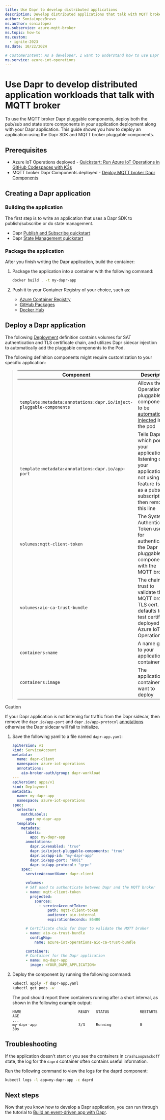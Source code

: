 ```yaml
---
title: Use Dapr to develop distributed applications
description: Develop distributed applications that talk with MQTT broker using Dapr.
author: SoniaLopezBravo 
ms.author: sonialopez 
ms.subservice: azure-mqtt-broker
ms.topic: how-to
ms.custom:
  - ignite-2023
ms.date: 10/22/2024

# CustomerIntent: As a developer, I want to understand how to use Dapr to develop distributed apps that talk with MQTT broker.
ms.service: azure-iot-operations
---
```


# Use Dapr to develop distributed application workloads that talk with MQTT broker

To use the MQTT broker Dapr pluggable components, deploy both the pub/sub and state store components in your application deployment along with your Dapr application. This guide shows you how to deploy an application using the Dapr SDK and MQTT broker pluggable components.

## Prerequisites

* Azure IoT Operations deployed - [Quickstart: Run Azure IoT Operations in GitHub Codespaces with K3s](../get-started-end-to-end-sample/quickstart-deploy.md)
* MQTT broker Dapr Components deployed - [Deploy MQTT broker Dapr Components](./howto-deploy-dapr.md)

## Creating a Dapr application

### Building the application

The first step is to write an application that uses a Dapr SDK to publish/subscribe or do state management. 

* Dapr [Publish and Subscribe quickstart](https://docs.dapr.io/getting-started/quickstarts/pubsub-quickstart/)
* Dapr [State Management quickstart](https://docs.dapr.io/getting-started/quickstarts/statemanagement-quickstart/)

### Package the application

After you finish writing the Dapr application, build the container:

1. Package the application into a container with the following command:

    ```bash
    docker build . -t my-dapr-app
    ```

1. Push it to your Container Registry of your choice, such as:

    * [Azure Container Registry](/azure/container-registry/)
    * [GitHub Packages](https://github.com/features/packages)
    * [Docker Hub](https://docs.docker.com/docker-hub/)

## Deploy a Dapr application

The following [Deployment](https://kubernetes.io/docs/concepts/workloads/controllers/deployment/) definition contains volumes for SAT authentication and TLS certificate chain, and utilizes Dapr sidecar injection to automatically add the pluggable components to the Pod.

The following definition components might require customization to your specific application:

> | Component | Description |
> |-|-|
> | `template:metadata:annotations:dapr.io/inject-pluggable-components` | Allows the IoT Operations pluggable components to be [automatically injected](https://docs.dapr.io/operations/components/pluggable-components-registration/) into the pod |
> | `template:metadata:annotations:dapr.io/app-port` | Tells Dapr which port your application is listening on. If your application us not using this feature (such as a pubsub subscription), then remove this line |
> | `volumes:mqtt-client-token` | The System Authentication Token used for authenticating the Dapr pluggable components with the MQTT broker |
> | `volumes:aio-ca-trust-bundle` | The chain of trust to validate the MQTT broker TLS cert. This defaults to the test certificate deployed with Azure IoT Operations |
> | `containers:name` | A name given to your application container |
> | `containers:image` | The application container you want to deploy |

> [!CAUTION]
> If your Dapr application is not listening for traffic from the Dapr sidecar, then remove the `dapr.io/app-port` and `dapr.io/app-protocol` [annotations](https://docs.dapr.io/reference/arguments-annotations-overview/) otherwise the Dapr sidecar will fail to initialize.

1. Save the following yaml to a file named `dapr-app.yaml`:

    ```yml
    apiVersion: v1
    kind: ServiceAccount
    metadata:
      name: dapr-client
      namespace: azure-iot-operations
      annotations:
        aio-broker-auth/group: dapr-workload
    ---
    apiVersion: apps/v1
    kind: Deployment
    metadata:
      name: my-dapr-app
      namespace: azure-iot-operations
    spec:
      selector:
        matchLabels:
          app: my-dapr-app
      template:
        metadata:
          labels:
            app: my-dapr-app
          annotations:
            dapr.io/enabled: "true"
            dapr.io/inject-pluggable-components: "true"
            dapr.io/app-id: "my-dapr-app"
            dapr.io/app-port: "6001"
            dapr.io/app-protocol: "grpc"
        spec:
          serviceAccountName: dapr-client

          volumes:
          # SAT used to authenticate between Dapr and the MQTT broker
          - name: mqtt-client-token
            projected:
              sources:
                - serviceAccountToken:
                    path: mqtt-client-token
                    audience: aio-internal
                    expirationSeconds: 86400

          # Certificate chain for Dapr to validate the MQTT broker
          - name: aio-ca-trust-bundle
            configMap:
              name: azure-iot-operations-aio-ca-trust-bundle

          containers:
          # Container for the Dapr application 
          - name: mq-dapr-app
            image: <YOUR_DAPR_APPLICATION>
    ```

2. Deploy the component by running the following command:

    ```bash
    kubectl apply -f dapr-app.yaml
    kubectl get pods -w
    ```

    The pod should report three containers running after a short interval, as shown in the following example output:

    ```output
    NAME                          READY   STATUS              RESTARTS   AGE
    ...
    my-dapr-app                   3/3     Running             0          30s
    ```

## Troubleshooting

If the application doesn't start or you see the containers in `CrashLoopBackoff` state, the log for the `daprd` container often contains useful information.

Run the following command to view the logs for the daprd component:

```bash
kubectl logs -l app=my-dapr-app -c daprd
```

## Next steps

Now that you know how to develop a Dapr application, you can run through the tutorial to [Build an event-driven app with Dapr](tutorial-event-driven-with-dapr.md).
